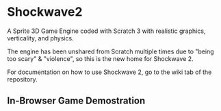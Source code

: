 # Shockwave2
A Sprite 3D Game Engine coded with Scratch 3 with realistic graphics, verticality, and physics.


The engine has been unshared from Scratch multiple times due to "being too scary" & "violence", so this is the new home for Shockwave 2.

For documentation on how to use Shockwave 2, go to the wiki tab of the repository.

## In-Browser Game Demostration
